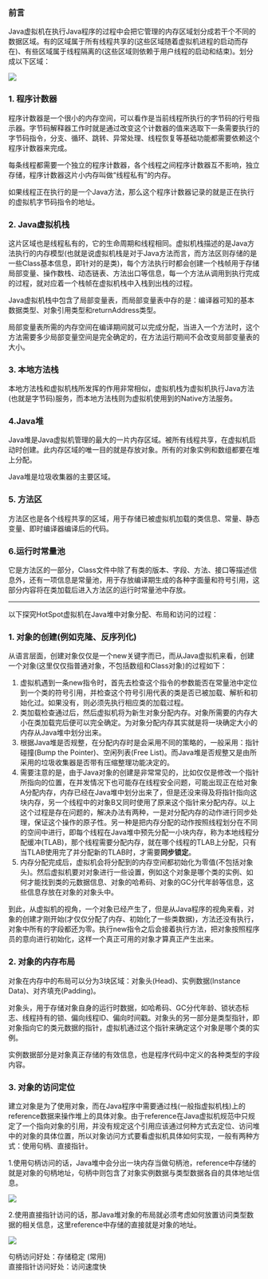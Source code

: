 ### 前言
Java虚拟机在执行Java程序的过程中会把它管理的内存区域划分成若干个不同的数据区域。有的区域属于所有线程共享的(这些区域随着虚拟机进程的启动而存在)、有些区域属于线程隔离的(这些区域则依赖于用户线程的启动和结束)。划分成以下区域：

![](https://winterliublog.oss-cn-beijing.aliyuncs.com/JVM/JVM内存数据区.png)  

### 1. 程序计数器
程序计数器是一个很小的内存空间，可以看作是当前线程所执行的字节码的行号指示器。字节码解释器工作时就是通过改变这个计数器的值来选取下一条需要执行的字节码指令，分支、循环、跳转、异常处理、线程恢复等基础功能都需要依赖这个程序计数器来完成。  

每条线程都需要一个独立的程序计数器，各个线程之间程序计数器互不影响，独立存储，程序计数器这片小内存叫做“线程私有”的内存。  

如果线程正在执行的是一个Java方法，那么这个程序计数器记录的就是正在执行的虚拟机字节码指令的地址。  

### 2. Java虚拟机栈
这片区域也是线程私有的，它的生命周期和线程相同。虚拟机栈描述的是Java方法执行的内存模型(也就是说虚拟机栈是对于Java方法而言，而方法区则存储的是一些Class基本信息，即针对的是类)，每个方法执行时都会创建一个栈帧用于存储局部变量、操作数栈、动态链表、方法出口等信息，每一个方法从调用到执行完成的过程，就对应着一个栈帧在虚拟机栈中入栈到出栈的过程。  

Java虚拟机栈中包含了局部变量表，而局部变量表中存的是：编译器可知的基本数据类型、对象引用类型和returnAddress类型。  

局部变量表所需的内存空间在编译期间就可以完成分配，当进入一个方法时，这个方法需要多少局部变量空间是完全确定的，在方法运行期间不会改变局部变量表的大小。  

### 3. 本地方法栈
本地方法栈和虚拟机栈所发挥的作用非常相似，虚拟机栈为虚拟机执行Java方法(也就是字节码)服务，而本地方法栈则为虚拟机使用到的Native方法服务。  
### 4.Java堆
Java堆是Java虚拟机管理的最大的一片内存区域。被所有线程共享，在虚拟机启动时创建。此内存区域的唯一目的就是存放对象。所有的对象实例和数组都要在堆上分配。  

Java堆是垃圾收集器的主要区域。  

### 5. 方法区
方法区也是各个线程共享的区域，用于存储已被虚拟机加载的类信息、常量、静态变量、即时编译器编译后的代码。

### 6.运行时常量池
它是方法区的一部分，Class文件中除了有类的版本、字段、方法、接口等描述信息外，还有一项信息是常量池，用于存放编译期生成的各种字面量和符号引用，这部分内容将在类加载后进入方法区的运行时常量池中存放。  

--------
以下探究HotSpot虚拟机在Java堆中对象分配、布局和访问的过程：
### 1. 对象的创建(例如克隆、反序列化)
从语言层面，创建对象仅仅是一个new关键字而已，而从Java虚拟机来看，创建一个对象(这里仅仅指普通对象，不包括数组和Class对象)的过程如下：  
1. 虚拟机遇到一条new指令时，首先去检查这个指令的参数能否在常量池中定位到一个类的符号引用，并检查这个符号引用代表的类是否已被加载、解析和初始化过。如果没有，则必须先执行相应类的加载过程。  
2. 类加载检查通过后，然后虚拟机将为新生对象分配内存。对象所需要的内存大小在类加载完后便可以完全确定。为对象分配内存其实就是将一块确定大小的内存从Java堆中划分出来。  
3. 根据Java堆是否规整，在分配内存时是会采用不同的策略的，一般采用：指针碰撞(Bump the Pointer)、空闲列表(Free List)。而Java堆是否规整又是由所采用的垃圾收集器是否带有压缩整理功能决定的。
4. 需要注意的是，由于Java对象的创建是非常常见的，比如仅仅是修改一个指针所指向的位置，在并发情况下也可能存在线程安全问题，可能出现正在给对象A分配内存，内存已经在Java堆中划分出来了，但是还没来得及将指针指向这块内存，另一个线程中的对象B又同时使用了原来这个指针来分配内存。以上这个过程是存在问题的，解决办法有两种，一是对分配内存的动作进行同步处理，保证这个操作的原子性。另一种是把内存分配的动作按照线程划分在不同的空间中进行，即每个线程在Java堆中预先分配一小块内存，称为本地线程分配缓冲(TLAB)，那个线程需要分配内存，就在哪个线程的TLAB上分配，只有当TLAB使用完了并分配新的TLAB时，才需要**同步锁定**。  
5. 内存分配完成后，虚拟机会将分配到的内存空间都初始化为零值(不包括对象头)。然后虚拟机要对对象进行一些设置，例如这个对象是哪个类的实例、如何才能找到类的元数据信息、对象的哈希码、对象的GC分代年龄等信息，这些信息存放在对象的对象头中。  

到此，从虚拟机的视角，一个对象已经产生了，但是从Java程序的视角来看，对象的创建才刚开始(才仅仅分配了内存、初始化了一些类数据)，<init>方法还没有执行，对象中所有的字段都还为零。执行new指令之后会接着执行<init>方法，把对象按照程序员的意向进行初始化，这样一个真正可用的对象才算真正产生出来。

### 2. 对象的内存布局
对象在内存中的布局可以分为3块区域：对象头(Head)、实例数据(Instance Data)、对齐填充(Padding)。  

对象头，用于存储对象自身的运行时数据，如哈希码、GC分代年龄、锁状态标志、线程持有的锁、偏向线程ID、偏向时间戳。对象头的另一部分是类型指针，即对象指向它的类元数据的指针，虚拟机通过这个指针来确定这个对象是哪个类的实例。  

实例数据部分是对象真正存储的有效信息，也是程序代码中定义的各种类型的字段内容。

### 3. 对象的访问定位
建立对象是为了使用对象，而在Java程序中需要通过栈(一般指虚拟机栈)上的reference数据来操作堆上的具体对象。由于reference在Java虚拟机规范中只规定了一个指向对象的引用，并没有规定这个引用应该通过何种方式去定位、访问堆中的对象的具体位置，所以对象访问方式要看虚拟机具体如何实现，一般有两种方式：使用句柄、直接指针。

1.使用句柄访问的话，Java堆中会分出一块内存当做句柄池，reference中存储的就是对象的句柄地址，句柄中则包含了对象实例数据与类型数据各自的具体地址信息。

![](https://winterliublog.oss-cn-beijing.aliyuncs.com/JVM/通过句柄访问对象.png)

2.使用直接指针访问的话，那Java堆对象的布局就必须考虑如何放置访问类型数据的相关信息，这里reference中存储的直接就是对象的地址。

![](https://winterliublog.oss-cn-beijing.aliyuncs.com/JVM/通过直接指针访问对象.png)  

句柄访问好处：存储稳定 (常用)     
直接指针访问好处：访问速度快